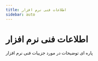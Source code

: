 ```yaml
---
title: اطلاعات فنی نرم افزار
sidebar: auto
---
```


# اطلاعات فنی نرم افزار

پاره ای توضیحات در مورد جزییات فنی نرم افزار
